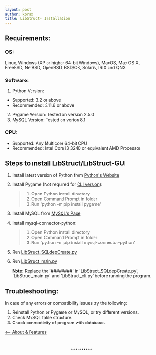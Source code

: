 ```yaml
---
layout: post
author: korax
title: LibStruct- Installation
---
```


## Requirements:
### OS:
Linux, Windows (XP or higher 64-bit Windows), MacOS, Mac OS X, FreeBSD, NetBSD, OpenBSD, BSD/OS, Solaris, IRIX and QNX.

### Software:

1. Python Version:
+ Supported: 3.2 or above
+ Recommended: 3.11.6 or above
2.  Pygame Version:
		Tested on version 2.5.0
3. MySQL Version:
		Tested on verion 8.1

### CPU:
- Supported: Any Multicore 64-bit CPU
- Recommended: Intel Core i3 3240 or equivalent AMD Processor


## Steps to install LibStruct/LibStruct-GUI
1. Install latest version of Python from [Python's Website](https://www.python.org/downloads/)
2. Install Pygame (Not required for [CLI version](https://github.com/koraxial/LibStruct/LibStruct_cli.py)):
   > 1) Open Python install directory
   > 2) Open Command Prompt in folder
   > 3) Run 'python -m pip install pygame'
3. Install MySQL from [MySQL's Page](https://dev.mysql.com/downloads/installer/#:~:text=MySQL%20Installer%208.0.35,final%20series%20with%20MySQL%20Installer.)
4. Install mysql-connector-python:
   > 1) Open Python install directory
   > 2) Open Command Prompt in folder
   > 3) Run 'python -m pip install mysql-connector-python'
5. Run [LibStruct_SQLdepCreate.py](https://github.com/koraxial/LibStruct/LibStruct_SQLdepCreate.py)
6. Run [LibStruct_main.py](https://github.com/koraxial/LibStruct/LibStruct-GUI/LibStruct_main.py)
   
   **Note:** Replace the '########' in 'LibStruct_SQLdepCreate.py', 'LibStruct_main.py' and 'LibStruct_cli.py' before running the program. 


## Troubleshooting: 
In case of any errors or compatibility issues try the following:

1) Reinstall Python or Pygame or MySQL, or try different versions.
2) Check MySQL table structure.
3) Check connectivity of program with database.

<a href="https://koraxial.github.io/LibStruct/2024/05/01/About.html"><-- About & Features</a>
<h2 align="center">..........</h2>